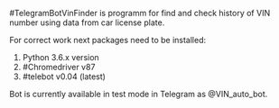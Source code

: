 #TelegramBotVinFinder 
is programm for find and check history of VIN number using data from car license plate.

For correct work next packages need to be installed:
1. Python 3.6.x version
2. #Chromedriver v87
3. #telebot v0.04 (latest)

Bot is currently available in test mode in Telegram as @VIN_auto_bot.
